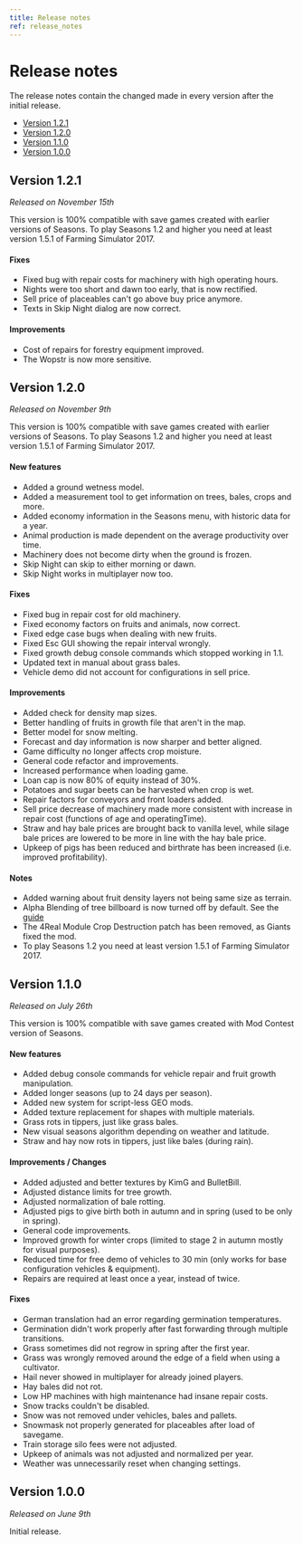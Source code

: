 ```yaml
---
title: Release notes
ref: release_notes
---
```


# Release notes
The release notes contain the changed made in every version after the initial release.

- [Version 1.2.1](#version-121)
- [Version 1.2.0](#version-120)
- [Version 1.1.0](#version-110)
- [Version 1.0.0](#version-100)

## Version 1.2.1
*Released on November 15th*

This version is 100% compatible with save games created with earlier versions of Seasons.
To play Seasons 1.2 and higher you need at least version 1.5.1 of Farming Simulator 2017.

#### Fixes
- Fixed bug with repair costs for machinery with high operating hours.
- Nights were too short and dawn too early, that is now rectified.
- Sell price of placeables can't go above buy price anymore.
- Texts in Skip Night dialog are now correct.

#### Improvements
- Cost of repairs for forestry equipment improved.
- The Wopstr is now more sensitive.

## Version 1.2.0
*Released on November 9th*

This version is 100% compatible with save games created with earlier versions of Seasons.
To play Seasons 1.2 and higher you need at least version 1.5.1 of Farming Simulator 2017.

#### New features
- Added a ground wetness model.
- Added a measurement tool to get information on trees, bales, crops and more.
- Added economy information in the Seasons menu, with historic data for a year.
- Animal production is made dependent on the average productivity over time.
- Machinery does not become dirty when the ground is frozen.
- Skip Night can skip to either morning or dawn.
- Skip Night works in multiplayer now too.

#### Fixes
- Fixed bug in repair cost for old machinery.
- Fixed economy factors on fruits and animals, now correct.
- Fixed edge case bugs when dealing with new fruits.
- Fixed Esc GUI showing the repair interval wrongly.
- Fixed growth debug console commands which stopped working in 1.1.
- Updated text in manual about grass bales.
- Vehicle demo did not account for configurations in sell price.

#### Improvements
- Added check for density map sizes.
- Better handling of fruits in growth file that aren't in the map.
- Better model for snow melting.
- Forecast and day information is now sharper and better aligned.
- Game difficulty no longer affects crop moisture.
- General code refactor and improvements.
- Increased performance when loading game.
- Loan cap is now 80% of equity instead of 30%.
- Potatoes and sugar beets can be harvested when crop is wet.
- Repair factors for conveyors and front loaders added.
- Sell price decrease of machinery made more consistent with increase in repair cost (functions of age and operatingTime).
- Straw and hay bale prices are brought back to vanilla level, while silage bale prices are lowered to be more in line with the hay bale price.
- Upkeep of pigs has been reduced and birthrate has been increased (i.e. improved profitability).

#### Notes
- Added warning about fruit density layers not being same size as terrain.
- Alpha Blending of tree billboard is now turned off by default. See the [guide](/mods/seasons/manual/modding/1-2-checklist#tree-alphablending-is-now-not-disabled-by-default)
- The 4Real Module Crop Destruction patch has been removed, as Giants fixed the mod.
- To play Seasons 1.2 you need at least version 1.5.1 of Farming Simulator 2017.

## Version 1.1.0
*Released on July 26th*

This version is 100% compatible with save games created with Mod Contest version of Seasons.

#### New features
- Added debug console commands for vehicle repair and fruit growth manipulation.
- Added longer seasons (up to 24 days per season).
- Added new system for script-less GEO mods.
- Added texture replacement for shapes with multiple materials.
- Grass rots in tippers, just like grass bales.
- New visual seasons algorithm depending on weather and latitude.
- Straw and hay now rots in tippers, just like bales (during rain).

#### Improvements / Changes
- Added adjusted and better textures by KimG and BulletBill.
- Adjusted distance limits for tree growth.
- Adjusted normalization of bale rotting.
- Adjusted pigs to give birth both in autumn and in spring (used to be only in spring).
- General code improvements.
- Improved growth for winter crops (limited to stage 2 in autumn mostly for visual purposes).
- Reduced time for free demo of vehicles to 30 min (only works for base configuration vehicles & equipment).
- Repairs are required at least once a year, instead of twice.

#### Fixes
- German translation had an error regarding germination temperatures.
- Germination didn't work properly after fast forwarding through multiple transitions.
- Grass sometimes did not regrow in spring after the first year.
- Grass was wrongly removed around the edge of a field when using a cultivator.
- Hail never showed in multiplayer for already joined players.
- Hay bales did not rot.
- Low HP machines with high maintenance had insane repair costs.
- Snow tracks couldn't be disabled.
- Snow was not removed under vehicles, bales and pallets.
- Snowmask not properly generated for placeables after load of savegame.
- Train storage silo fees were not adjusted.
- Upkeep of animals was not adjusted and normalized per year.
- Weather was unnecessarily reset when changing settings.

## Version 1.0.0
*Released on June 9th*

Initial release.

